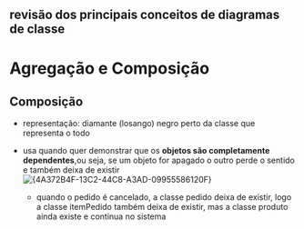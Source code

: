 ## revisão dos principais conceitos de diagramas de classe
# Agregação e Composição
## Composição
* representação: diamante (losango) negro perto da classe que representa o todo
* usa quando quer demonstrar que os **objetos são completamente dependentes**,ou seja, se um objeto for apagado o outro perde o sentido e também deixa de existir
![{4A372B4F-13C2-44C8-A3AD-09955586120F}](https://github.com/user-attachments/assets/01655406-72f8-4734-9d75-76818ca0d411)
    
    * quando o pedido é cancelado, a classe pedido deixa de existir, logo a classe itemPedido também deixa de existir, mas a classe produto ainda existe e continua no sistema 
